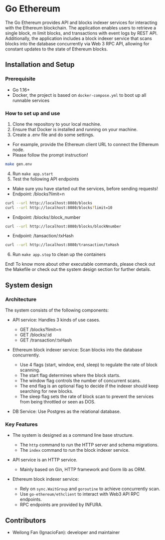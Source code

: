 # Go Ethereum
The Go Ethereum provides API and blocks indexer services for interacting with the Ethereum blockchain. The application enables users to retrieve a single block, m limit blocks, and transactions with event logs by REST API. Additionally, the application includes a block indexer service that scans blocks into the database concurrently via Web 3 RPC API, allowing for constant updates to the state of Ethereum blocks.

## Installation and Setup

### Prerequisite
- Go 1.16+
- Docker, the project is based on `docker-compose.yml` to boot up all runnable services

### How to set up and use

1. Clone the repository to your local machine.
2. Ensure that Docker is installed and running on your machine.
3. Create a .env file and do some settings.
  - For example, provide the Ethereum client URL to connect the Ethereum node.
  - Please follow the prompt instruction!

```bash
make gen.env
```

4. Run `make app.start`
5. Test the following API endpoints
  - Make sure you have started out the services, before sending requests!
  - Endpoint: /blocks?limit=n
  ```bash
  curl --url http://localhost:8080/blocks
  curl --url http://localhost:8080/blocks?limit=10
  ```

  - Endpoint: /blocks/:block_number
  ```bash
  curl --url http://localhost:8080/blocks/blockNnumber
  ```

  - Endpoint: /tansaction/:txHash
  ```bash
  curl --url http://localhost:8080/transaction/txHash
  ```
6. Run `make app.stop` to clean up the containers

End! To know more about other executable commands, please check out the Makefile or check out the system design section for further details.

## System design
### Architecture
The system consists of the following components:

- API service: Handles 3 kinds of use cases.
  - GET /blocks?limit=n
  - GET /blocks/:id
  - GET /transaction/:txHash

- Ethereum block indexer service: Scan blocks into the database concurrently.
  - Use 4 flags (start, window, end, sleep) to regulate the rate of block scanning.
  - The start flag determines where the block starts.
  - The window flag controls the number of concurrent scans.
  - The end flag is an optional flag to decide if the indexer should keep searching for new blocks.
  - The sleep flag sets the rate of block scan to prevent the services from being throttled or seen as DOS.

- DB Service: Use Postgres as the relational database.

### Key Features
- The system is designed as a command line base structure.
  - The `http` command to run the HTTP server and schema migrations.
  - The `index` command to run the block indexer service.

- API service is an HTTP service.
  - Mainly based on Gin, HTTP framework and Gorm lib as ORM.

- Ethereum block indexer service:
  - Rely on `sync.WaitGroup` and `goroutine` to achieve concurrently scan.
  - Use `go-ethereum/ethclient` to interact with Web3 API RPC endpoints.
  - RPC endpoints are provided by INFURA.

## Contributors
- Weilong Fan (IgnacioFan): developer and maintainer
